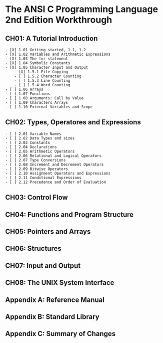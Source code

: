 # The ANSI C Programming Language 2nd Edition Workthrough

## CH01: A Tutorial Introduction
    - [X] 1.01 Getting started, 1-1, 1-2
    - [X] 1.02 Variables and Arithmetic Expressions
    - [X] 1.03 The for statement
    - [X] 1.04 Symbolic Constants
    - [X] 1.05 Character Input and Output
        - [X] 1.5.1 File Copying
        - [ ] 1.5.2 Character Counting
        - [ ] 1.5.3 Line Counting
        - [ ] 1.5.4 Word Counting
    - [ ] 1.06 Arrays
    - [ ] 1.07 Functions
    - [ ] 1.08 Arguments: Call by Value
    - [ ] 1.09 Characters Arrays
    - [ ] 1.10 External Variables and Scope

## CH02: Types, Operatores and Expressions
    - [ ] 2.01 Variable Names
    - [ ] 2.02 Data Types and sizes
    - [ ] 2.03 Constants
    - [ ] 2.04 Declarations
    - [ ] 2.05 Arithmetic Operators
    - [ ] 2.06 Relational and Logical Operators
    - [ ] 2.07 Type Conversions
    - [ ] 2.08 Increment and Decrement Operators
    - [ ] 2.09 Bitwise Operators
    - [ ] 2.10 Assignment Operators and Expressions
    - [ ] 2.11 Conditional Expressions
    - [ ] 2.12 Precedence and Order of Evaluation

## CH03: Control Flow

## CH04: Functions and Program Structure

## CH05: Pointers and Arrays

## CH06: Structures

## CH07: Input and Output

## CH08: The UNIX System Interface

## Appendix A: Reference Manual

## Appendix B: Standard Library

## Appendix C: Summary of Changes
